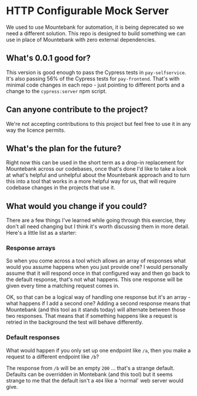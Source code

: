 HTTP Configurable Mock Server
===

We used to use Mountebank for automation, it is being deprecated so we need a different solution.  This repo is designed
to build something we can use in place of Mountebank with zero external dependencies.

What's 0.0.1 good for?
---

This version is good enough to pass the Cypress tests in `pay-selfservice`.  It's also passing 56% of the Cypress tests
for `pay-frontend`.  That's with minimal code changes in each repo - just pointing to different ports and a change to
the `cypress:server` npm script.

Can anyone contribute to the project?
---

We're not accepting contributions to this project but feel free to use it in any way the licence permits.

What's the plan for the future?
---

Right now this can be used in the short term as a drop-in replacement for Mountebank across our codebases,
once that's done I'd like to take a look at what's helpful and unhelpful about the Mountebank approach and to turn this
into a tool that works in a more helpful way for us, that will require codebase changes in the projects that use it.

What would you change if you could?
---

There are a few things I've learned while going through this exercise, they don't all need changing but I think it's
worth discussing them in more detail.  Here's a little list as a starter:

### Response arrays

So when you come across a tool which allows an array of responses what would you assume happens when you just provide
one? I would personally assume that it will respond once in that configured way and then go back to the default
response, that's not what happens.  This one response will be given every time a matching request comes in.

OK, so that can be a logical way of handling one response but it's an array - what happens if I add a second one?
Adding a second response means that Mountebank (and this tool as it stands today) will alternate between those two
responses.  That means that if something happens like a request is retried in the background the test will behave
differently.

### Default responses

What would happen if you only set up one endpoint like `/a`, then you make a request to a different endpoint like `/b`?

The response from `/b` will be an empty `200` ... that's a strange default.  Defaults can be overridden in Montebank
(and this tool) but it seems strange to me that the default isn't a `404` like a 'normal' web server would give.